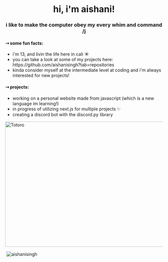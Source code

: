 <h1 align = "center">hi, i'm aishani!</h1>
<h3 align="center">i like to make the computer obey my every whim and command /j</h3>

<h4>⇢ some fun facts:</h4>
<ul>
  <li>i'm 13, and livin the life here in cali ☀️</li>
  <li> you can take a look at some of my projects here: https://github.com/aishanisingh?tab=repositories</li>
  <li>kinda consider myself at the intermediate level at coding and i'm always interested for new projects!</li>
  </ul>

<h4>⇢ projects:</h4>
<ul>
  <li>working on a personal website made from javascript (which is a new language im learning!)</li>
  <li>in progress of utilizing next.js for multiple projects ✨</li>
  <li>creating a discord bot with the discord.py library</li>
  </ul>
    
<img src="https://thumbs.gfycat.com/AccomplishedFriendlyDunnart-max-1mb.gif" alt="Totoro" width="600" height="400" />


<p>&nbsp;<img align="center" src="https://github-readme-stats.vercel.app/api?username=aishanisingh&show_icons=true&locale=en" alt="aishanisingh" /></p>

